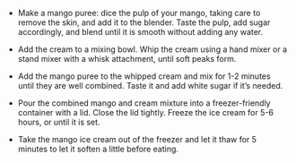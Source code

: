 * Make a mango puree: dice the pulp of your mango, taking care to remove the skin, and add it to the blender. Taste the pulp, add sugar accordingly, and blend until it is smooth without adding any water.

* Add the cream to a mixing bowl. Whip the cream using a hand mixer or a stand mixer with a whisk attachment, until soft peaks form.

* Add the mango puree to the whipped cream and mix for 1-2 minutes until they are well combined. Taste it and add white sugar if it’s needed.

* Pour the combined mango and cream mixture into a freezer-friendly container with a lid. Close the lid tightly. Freeze the ice cream for 5-6 hours, or until it is set.

* Take the mango ice cream out of the freezer and let it thaw for 5 minutes to let it soften a little before eating.
